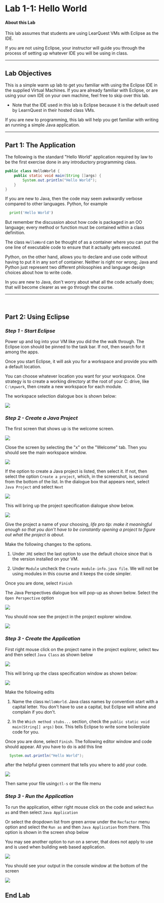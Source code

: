 # Lab 1-1: Hello World

#### About this Lab

This lab assumes that students are using LearQuest VMs with Eclipse as the IDE.

If you are not using Eclipse, your instructor will guide you through the process of setting up whatever IDE you will be using in class.

---
## Lab Objectives

This is a simple warm up lab to get you familiar with using the Eclipse IDE in the supplied Virtual Machines. If you are already familiar with Eclipse, or are using your own IDE on your own machine, feel free to skip over this lab. 
- Note that the IDE used in this lab is Eclipse because it is the default used by LearnQuest in their hosted class VMs. 

If you are new to programming, this lab will help you get familiar with writing an running a simple Java application.

---

## Part 1: The Application

The following is the standard "Hello World" application required by law to be the first exercise done in any introductory programming class.

```java
public class HelloWorld {
    public static void main(String []args) {
        System.out.println("Hello World");
    }
}
```

If you are new to Java, then the code may seem awkwardly verbose compared to other languages. Python, for example

```python
  print('Hello World')
```

But remember the discussion about how code is packaged in an OO language; every method or function must be contained within a class definition. 

The class `HelloWord` can be thought of as a container where you can put the one line of executable code to ensure that it actually gets executed.

Python, on the other hand, allows you to declare and use code without having to put it in any sort of container.
Neither is right nor wrong;
Java and Python just represent two different philosophies and language design choices about how to write code.

In you are new to Java, don't worry about what all the code actually does; that will become clearer as we go through the course.
<br/>

---
<br/>

## Part 2: Using Eclipse

### _Step 1 - Start Eclipse_

Power up and log into your VM like you did the the walk through. The Eclipse icon should be pinned to the task bar. If not, then search for it among the apps.

Once you start Eclipse, it will ask you for a workspace and provide you with a default location.

You can choose whatever location you want for your workspace. One strategy is to create a working directory at the root of your C: drive, like `C:\mywork`, then create a new workspace for each module.

The workspace selection dialogue box is shown below:



<img src="images/Lab1-0_Workspace.png">

<br/>

### _Step 2 - Create a Java Project_

The first screen that shows up is the welcome screen. 

<img src="images/lab1-1_OpeningScreen.png">

Close the screen by selecting the "x" on the "Welcome" tab.  Then you should see the main workspace window.

<img src="images/lab1-2_ProjectList.png">

If the option to create a Java project is listed, then select it. If not, then select the option `Create a project`, which, in the screenshot, is second from the bottom of the list. In the dialogue box that appears next, select `Java Project` and select `Next`

<img src="images/lab1-3_JavaProject.png">

This will bring up the project specification dialogue show below.


<img src="images/lab1-4_ProjectSpecs.png">

Give the project a name of your choosing, _life pro tip: make it meaningful enough so that you don't have to be constantly opening a project to figure out what the project is about._

Make the following changes to the options.

1. Under `JRE` select the last option to use the default choice since that is the version installed on your VM.

2. Under `Module` uncheck the `Create module-info.java file`. We will not be using modules in this course and it keeps the code simpler.

Once you are done, select `Finish` 

The Java Perspectives dialogue box will pop-up as shown below. Select the `Open Perspective` option

<img src="images/lab1-5_JavaPerspective.png">

You should now see the project in the project explorer window.


<img src="images/Lab1-5a_ProjectExplorer.png">


### _Step 3 - Create the Application_

First right mouse click on the project name in the project explorer, select `New` and then select `Java Class` as shown below

<img src="images/lab1-6_NewClass.png">


This will bring up the class specification window as shown below:


<img src="images/lab1-7_ClassSpec.png">

Make the following edits

1. Name the class `HelloWorld`. Java class names by convention start with a capital letter. You don't have to use a capital, but Eclipse will whine and complain if you don't.

2. In the `Which method stubs...` section, check the `public static void main(String[] args)` box. This tells Eclipse to write some boilerplate code for you.

Once you are done, select `Finish`. The following editor window and code should appear. All you have to do is add this line

```java
  System.out.println("Hello World");
```
after the helpful green comment that tells you where to add your code.


<img src="images/lab1-8_Class.png">

Then same your file using`ctl-s` or the file menu

### _Step 3 - Run the Application_

To run the application, either right mouse click on the code and select `Run as` and then select `Java Application` 

Or select the dropdown list from green arrow under the `Recfactor` menu option and select the `Run as` and then `Java Application` from there. This option is shown in the screen shop below 

You may see another option to run on a server, that does not apply to use and is used when building web based application.

<img src="images/lab1-9_Run.png">

You should see your output in the console window at the bottom of the screen


<img src="images/Lab1-10_Output.png">

## End Lab